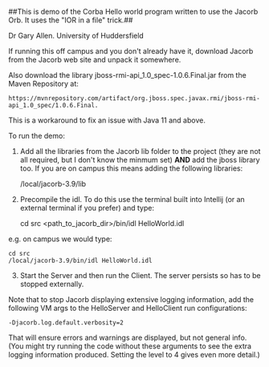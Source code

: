 ##This is demo of the Corba Hello world program written to use the Jacorb Orb.  It uses the "IOR in a file" trick.##

Dr Gary Allen.
University of Huddersfield

If running this off campus and you don't already have it, download Jacorb from the Jacorb web site and unpack it somewhere.

Also download the library jboss-rmi-api_1.0_spec-1.0.6.Final.jar from the Maven Repository at:

    https://mvnrepository.com/artifact/org.jboss.spec.javax.rmi/jboss-rmi-api_1.0_spec/1.0.6.Final.

This is a workaround to fix an issue with Java 11 and above.

To run the demo:

1.  Add all the libraries from the Jacorb lib folder to the project (they are not all required, but I don't know the minmum set) **AND** add the jboss library too.  If you are on campus this means adding the following libraries:


    /local/jacorb-3.9/lib

2.  Precompile the idl.  To do this use the terminal built into Intellij (or an external terminal if you prefer) and type:


    cd src
    <path_to_jacorb_dir>/bin/idl HelloWorld.idl

e.g. on campus we would type:

    cd src
    /local/jacorb-3.9/bin/idl HelloWorld.idl
    
3.  Start the Server and then run the Client.  The server persists so has to be stopped externally.

Note that to stop Jacorb displaying extensive logging information, add the following VM args to the HelloServer and HelloClient run configurations:


    -Djacorb.log.default.verbosity=2
    
That will ensure errors and warnings are displayed, but not general info.  (You might try running the code without these arguments to see the extra logging information produced.  Setting the level to 4 gives even more detail.)



